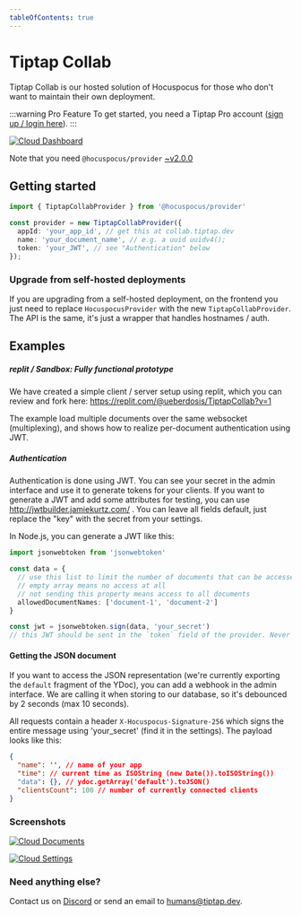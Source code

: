 ```yaml
---
tableOfContents: true
---
```


# Tiptap Collab

Tiptap Collab is our hosted solution of Hocuspocus for those who don't want to maintain their own deployment.

:::warning Pro Feature
To get started, you need a Tiptap Pro account ([sign up / login here](https://tiptap.dev/pro)).
:::

[![Cloud Dashboard](https://tiptap.dev/images/docs/server/cloud/dashboard.png)](https://tiptap.dev/images/docs/server/cloud/dashboard.png)

Note that you need `@hocuspocus/provider` [~v2.0.0](https://github.com/ueberdosis/hocuspocus/releases/tag/v2.0.0)


## Getting started

```typescript
import { TiptapCollabProvider } from '@hocuspocus/provider'

const provider = new TiptapCollabProvider({
  appId: 'your_app_id', // get this at collab.tiptap.dev
  name: 'your_document_name', // e.g. a uuid uuidv4();
  token: 'your_JWT', // see "Authentication" below
});
```

### Upgrade from self-hosted deployments

If you are upgrading from a self-hosted deployment, on the frontend you just need to replace `HocuspocusProvider` with the new `TiptapCollabProvider`. The API is the same, it's just a wrapper that handles hostnames / auth.

## Examples

##### replit / Sandbox: Fully functional prototype

We have created a simple client / server setup using replit, which you can review and fork here: https://replit.com/@ueberdosis/TiptapCollab?v=1

The example load multiple documents over the same websocket (multiplexing), and shows how to realize per-document authentication using JWT.

##### Authentication

Authentication is done using JWT. You can see your secret in the admin interface and use it to generate tokens for your clients. If you want to generate a JWT and add some attributes for testing, you can use http://jwtbuilder.jamiekurtz.com/ . You can leave all fields default, just replace the "key" with the secret from your settings.

In Node.js, you can generate a JWT like this:

```typescript
import jsonwebtoken from 'jsonwebtoken'

const data = {
  // use this list to limit the number of documents that can be accessed by this client.
  // empty array means no access at all
  // not sending this property means access to all documents
  allowedDocumentNames: ['document-1', 'document-2']
}

const jwt = jsonwebtoken.sign(data, 'your_secret')
// this JWT should be sent in the `token` field of the provider. Never expose 'your_secret' to a frontend!
```

#### Getting the JSON document

If you want to access the JSON representation (we're currently exporting the `default` fragment of the YDoc), you can add a webhook in the admin interface. We are calling it when storing to our database, so it's debounced by 2 seconds (max 10 seconds).

All requests contain a header `X-Hocuspocus-Signature-256` which signs the entire message using 'your_secret' (find it in the settings). The payload looks like this:

```json
{
  "name": '', // name of your app
  "time": // current time as ISOString (new Date()).toISOString())
  "data": {}, // ydoc.getArray('default').toJSON()
  "clientsCount": 100 // number of currently connected clients
}
```

### Screenshots

[![Cloud Documents](https://tiptap.dev/images/docs/server/cloud/documents.png)](https://tiptap.dev/images/docs/server/cloud/documents.png)

[![Cloud Settings](https://tiptap.dev/images/docs/server/cloud/settings.png)](https://tiptap.dev/images/docs/server/cloud/settings.png)

### Need anything else?

Contact us on [Discord](https://tiptap.dev/discord) or send an email to [humans@tiptap.dev](mailto:humans@tiptap.dev).
